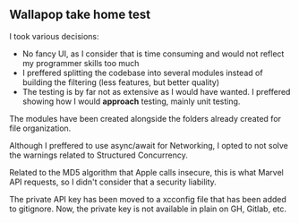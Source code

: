 ## Wallapop take home test

I took various decisions:

* No fancy UI, as I consider that is time consuming and would not reflect my programmer skills too much
* I preffered splitting the codebase into several modules instead of building the filtering (less features, but better quality)
* The testing is by far not as extensive as I would have wanted. I preffered showing how I would **approach** testing, mainly unit testing. 

The modules have been created alongside the folders already created for file organization.

Although I preffered to use async/await for Networking, I opted to not solve the warnings related to Structured Concurrency. 

Related to the MD5 algorithm that Apple calls insecure, this is what Marvel API requests, so I didn't consider that a security liability.

The private API key has been moved to a xcconfig file that has been added to gitignore. Now, the private key is not available in plain on GH, Gitlab, etc.
